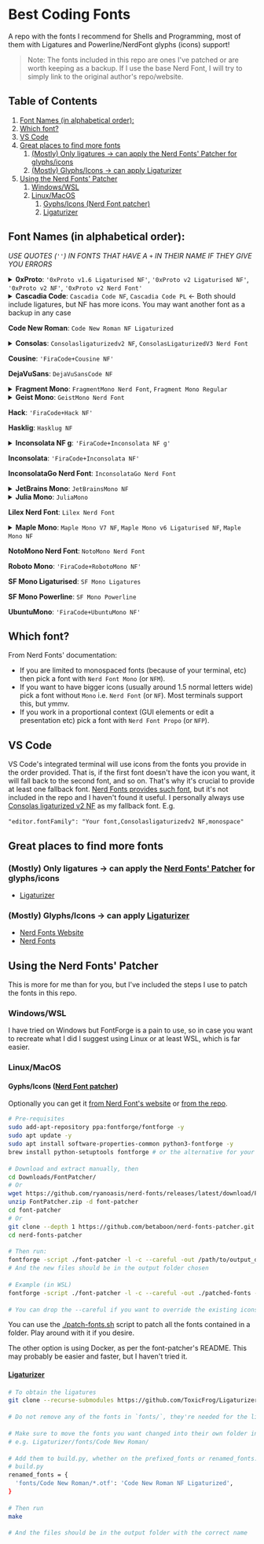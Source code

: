 # Best Coding Fonts <!-- omit in toc -->

A repo with the fonts I recommend for Shells and Programming, most of them with Ligatures and Powerline/NerdFont glyphs (icons) support!

> Note: The fonts included in this repo are ones I've patched or are worth keeping as a backup. If I use the base Nerd Font, I will try to simply link to the original author's repo/website.

## Table of Contents <!-- omit in toc -->

1. [Font Names (in alphabetical order):](#font-names-in-alphabetical-order)
2. [Which font?](#which-font)
3. [VS Code](#vs-code)
4. [Great places to find more fonts](#great-places-to-find-more-fonts)
   1. [(Mostly) Only ligatures -\> can apply the Nerd Fonts' Patcher for glyphs/icons](#mostly-only-ligatures---can-apply-the-nerd-fonts-patcher-for-glyphsicons)
   2. [(Mostly) Glyphs/Icons -\> can apply Ligaturizer](#mostly-glyphsicons---can-apply-ligaturizer)
5. [Using the Nerd Fonts' Patcher](#using-the-nerd-fonts-patcher)
   1. [Windows/WSL](#windowswsl)
   2. [Linux/MacOS](#linuxmacos)
      1. [Gyphs/Icons (Nerd Font patcher)](#gyphsicons-nerd-font-patcher)
      2. [Ligaturizer](#ligaturizer)


## Font Names (in alphabetical order):

_USE QUOTES (`''`) IN FONTS THAT HAVE A `+` IN THEIR NAME IF THEY GIVE YOU ERRORS_

<details>
  <summary><b>0xProto</b>:  <code>'0xProto v1.6 Ligaturised NF'</code>,  <code>'0xProto v2 Ligaturised NF'</code>, <code>'0xProto v2 NF'</code>, <code>'0xProto v2 Nerd Font'</code></summary>
  <p>
    No ligatures (forgot to take screenshots after patching):<br>
    v1.6 Ligaturised:
    <img src="./0xProto/0xProto%20v1.6%20Ligaturised%20NF.png">
    v2 Ligaturised:
    <img src="./0xProto/0xProto%20v2%20Ligaturised%20NF.png">
    v2 Nerd Font:
    <img src="./0xProto/0xProto%20v2%20NF.png">
    <img src="./0xProto/0xProto.png">
  </p>
</details>

<details>
  <summary><b>Cascadia Code</b>: <code>Cascadia Code NF</code>, <code>Cascadia Code PL</code> <- Both should include ligatures, but NF has more icons. You may want another font as a backup in any case</summary>
  <p>
    <img src="./Cascadia Code/Cascadia Code.png">
  </p>
</details>

**Code New Roman**: `Code New Roman NF Ligaturized`

<details>
  <summary><b>Consolas</b>: <code>Consolasligaturizedv2 NF</code>, <code>ConsolasLigaturizedV3 Nerd Font</code></summary>
  <p>
    There's barely any differences, so I only took one screenshot:
    <img src="./Consolas%20Ligaturized%20PL/Consolas%20Ligaturised.png">
  </p>
</details>

**Cousine**: `'FiraCode+Cousine NF'`

**DejaVuSans**: `DejaVuSansCode NF`

<details>
  <summary><b>Fragment Mono</b>: <code>FragmentMono Nerd Font</code>, <code>Fragment Mono Regular</code></summary>
  <p>
    <img src="./Fragment Mono/Fragment Mono.png">
    <img src="./Fragment%20Mono/FragmentMono%20Nerd%20Font.png">
  </p>
</details>

<details>
  <summary><b>Geist Mono</b>: <code>GeistMono Nerd Font</code></summary>
  <p>
    <img src="./GeistMono/GeistMono.png">
  </p>
</details>

**Hack**: `'FiraCode+Hack NF'`

**Hasklig**: `Hasklug NF`

<details>
<summary><b>Inconsolata NF g</b>: <code>'FiraCode+Inconsolata NF g'</code></summary>
<p>
  <img src="./Inconsolata%20Ligaturised%20PL/Inconsolata%20NF%20g.png">
</p>
</details>

**Inconsolata**: `'FiraCode+Inconsolata NF'`

**InconsolataGo Nerd Font**: `InconsolataGo Nerd Font`

<details>
  <summary><b>JetBrains Mono</b>: <code>JetBrainsMono NF</code></summary>
  <p>
    <img src="./JetBrains Mono/JetBrainsMono.png">
  </p>
</details>

<details>
  <summary><b>Julia Mono</b>: <code>JuliaMono</code></summary>
  <p>
    <img src= "./Julia Mono/Julia Mono.png">
  </p>
</details>

**Lilex Nerd Font**: `Lilex Nerd Font`

<details>
  <summary><b>Maple Mono</b>: <code>Maple Mono V7 NF</code>, <code>Maple Mono v6 Ligaturised NF</code>, <code>Maple Mono NF</code></summary>
  <p>
    I personally use v7, but v6 is quite great too.<br>
    v6:
    <img src="./Maple Mono Ligaturised NF/Maple Mono v6.png">
    <img src="./Maple Mono Ligaturised NF/Maple Mono v6 Italics.png">
    v7:
    <img src="./Maple Mono Ligaturised NF/Maple Mono v7.png">
    <img src="./Maple Mono Ligaturised NF/Maple Mono v7 Italics.png">
  </p>
</details>

**NotoMono Nerd Font**: `NotoMono Nerd Font`

**Roboto Mono**: `'FiraCode+RobotoMono NF'`

**SF Mono Ligaturised**: `SF Mono Ligatures`

**SF Mono Powerline**: `SF Mono Powerline`

**UbuntuMono**: `'FiraCode+UbuntuMono NF'`

## Which font?

From Nerd Fonts' documentation:
  * If you are limited to monospaced fonts (because of your terminal, etc) then pick a font with `Nerd Font Mono` (or `NFM`).
  * If you want to have bigger icons (usually around 1.5 normal letters wide) pick a font without `Mono` i.e. `Nerd Font` (or `NF`). Most terminals support this, but ymmv.
  * If you work in a proportional context (GUI elements or edit a presentation etc) pick a font with `Nerd Font Propo` (or `NFP`).

## VS Code

VS Code's integrated terminal will use icons from the fonts you provide in the order provided. That is, if the first font doesn't have the icon you want, it will fall back to the second font, and so on. That's why it's crucial to provide at least one fallback font. [Nerd Fonts provides such font](https://github.com/ryanoasis/nerd-fonts/releases/download/v3.2.1/NerdFontsSymbolsOnly.zip), but it's not included in the repo and I haven't found it useful. I personally always use [Consolas ligaturized v2 NF](Consolas%20Ligaturized%20PL/Source.md) as my fallback font. E.g.

`"editor.fontFamily": "Your font,Consolasligaturizedv2 NF,monospace"`

## Great places to find more fonts

### (Mostly) Only ligatures -> can apply the [Nerd Fonts' Patcher](https://github.com/betaboon/nerd-fonts-patcher) for glyphs/icons

- [Ligaturizer](https://github.com/ChristinWhite/ligaturizer/tree/master/output-fonts)

### (Mostly) Glyphs/Icons -> can apply [Ligaturizer](https://github.com/ChristinWhite/ligaturizer/tree/master)

- [Nerd Fonts Website](https://www.nerdfonts.com/font-downloads)
- [Nerd Fonts](https://github.com/ryanoasis/nerd-fonts/tree/master/patched-fonts)

## Using the Nerd Fonts' Patcher

This is more for me than for you, but I've included the steps I use to patch the fonts in this repo.

### Windows/WSL

I have tried on Windows but FontForge is a pain to use, so in case you want to recreate what I did I suggest using Linux or at least WSL, which is far easier.

### Linux/MacOS

#### Gyphs/Icons ([Nerd Font patcher](https://github.com/ryanoasis/nerd-fonts#font-patcher))

Optionally you can get it [from Nerd Font's website](https://github.com/ryanoasis/nerd-fonts/releases/latest/download/FontPatcher.zip) or [from the repo](https://github.com/ryanoasis/nerd-fonts#font-patcher).

```sh
# Pre-requisites
sudo add-apt-repository ppa:fontforge/fontforge -y
sudo apt update -y
sudo apt install software-properties-common python3-fontforge -y
brew install python-setuptools fontforge # or the alternative for your Linux distro

# Download and extract manually, then
cd Downloads/FontPatcher/
# Or
wget https://github.com/ryanoasis/nerd-fonts/releases/latest/download/FontPatcher.zip
unzip FontPatcher.zip -d font-patcher
cd font-patcher
# Or
git clone --depth 1 https://github.com/betaboon/nerd-fonts-patcher.git
cd nerd-fonts-patcher

# Then run:
fontforge -script ./font-patcher -l -c --careful -out /path/to/output_dir --ext otf /path/to/font
# And the new files should be in the output folder chosen

# Example (in WSL)
fontforge -script ./font-patcher -l -c --careful -out ./patched-fonts --ext otf /mnt/d/Users/Bosco/Downloads/Fonts/0xProto/0xProto-Regular.otf

# You can drop the --careful if you want to override the existing icons
```

You can use the [./patch-fonts.sh](./patch-fonts.sh) script to patch all the fonts contained in a folder. Play around with it if you desire.

The other option is using Docker, as per the font-patcher's README. This may probably be easier and faster, but I haven't tried it.

#### [Ligaturizer](https://github.com/ToxicFrog/Ligaturizer)

```sh
# To obtain the ligatures
git clone --recurse-submodules https://github.com/ToxicFrog/Ligaturizer.git

# Do not remove any of the fonts in `fonts/`, they're needed for the ligaturizer to work

# Make sure to move the fonts you want changed into their own folder in Ligaturizer/fonts
# e.g. Ligaturizer/fonts/Code New Roman/

# Add them to build.py, whether on the prefixed_fonts or renamed_fonts. e.g
# build.py
renamed_fonts = {
  'fonts/Code New Roman/*.otf': 'Code New Roman NF Ligaturized',
}

# Then run
make

# And the files should be in the output folder with the correct name
```